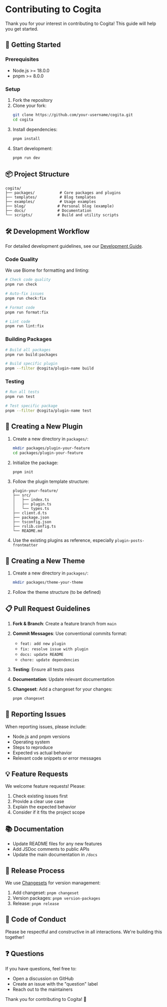 # Contributing to Cogita

Thank you for your interest in contributing to Cogita! This guide will help you get started.

## 🚀 Getting Started

### Prerequisites

- Node.js >= 18.0.0
- pnpm >= 8.0.0

### Setup

1. Fork the repository
2. Clone your fork:
   ```bash
   git clone https://github.com/your-username/cogita.git
   cd cogita
   ```
3. Install dependencies:
   ```bash
   pnpm install
   ```
4. Start development:
   ```bash
   pnpm run dev
   ```

## 📦 Project Structure

```
cogita/
├── packages/           # Core packages and plugins
├── templates/          # Blog templates
├── examples/           # Usage examples
├── blog/              # Personal blog (example)
├── docs/              # Documentation
└── scripts/           # Build and utility scripts
```

## 🛠️ Development Workflow

For detailed development guidelines, see our [Development Guide](./docs/development.md).

### Code Quality

We use Biome for formatting and linting:

```bash
# Check code quality
pnpm run check

# Auto-fix issues
pnpm run check:fix

# Format code
pnpm run format:fix

# Lint code
pnpm run lint:fix
```

### Building Packages

```bash
# Build all packages
pnpm run build:packages

# Build specific plugin
pnpm --filter @cogita/plugin-name build
```

### Testing

```bash
# Run all tests
pnpm run test

# Test specific package
pnpm --filter @cogita/plugin-name test
```

## 📝 Creating a New Plugin

1. Create a new directory in `packages/`:
   ```bash
   mkdir packages/plugin-your-feature
   cd packages/plugin-your-feature
   ```

2. Initialize the package:
   ```bash
   pnpm init
   ```

3. Follow the plugin template structure:
   ```
   plugin-your-feature/
   ├── src/
   │   ├── index.ts
   │   ├── plugin.ts
   │   └── types.ts
   ├── client.d.ts
   ├── package.json
   ├── tsconfig.json
   ├── rslib.config.ts
   └── README.md
   ```

4. Use the existing plugins as reference, especially `plugin-posts-frontmatter`

## 🎨 Creating a New Theme

1. Create a new directory in `packages/`:
   ```bash
   mkdir packages/theme-your-theme
   ```

2. Follow the theme structure (to be defined)

## 📋 Pull Request Guidelines

1. **Fork & Branch**: Create a feature branch from `main`
2. **Commit Messages**: Use conventional commits format:
   - `feat: add new plugin`
   - `fix: resolve issue with plugin`
   - `docs: update README`
   - `chore: update dependencies`

3. **Testing**: Ensure all tests pass
4. **Documentation**: Update relevant documentation
5. **Changeset**: Add a changeset for your changes:
   ```bash
   pnpm changeset
   ```

## 🐛 Reporting Issues

When reporting issues, please include:

- Node.js and pnpm versions
- Operating system
- Steps to reproduce
- Expected vs actual behavior
- Relevant code snippets or error messages

## 💡 Feature Requests

We welcome feature requests! Please:

1. Check existing issues first
2. Provide a clear use case
3. Explain the expected behavior
4. Consider if it fits the project scope

## 📚 Documentation

- Update README files for any new features
- Add JSDoc comments to public APIs
- Update the main documentation in `/docs`

## 🔄 Release Process

We use [Changesets](https://github.com/changesets/changesets) for version management:

1. Add changeset: `pnpm changeset`
2. Version packages: `pnpm version-packages`
3. Release: `pnpm release`

## 🤝 Code of Conduct

Please be respectful and constructive in all interactions. We're building this together!

## ❓ Questions

If you have questions, feel free to:

- Open a discussion on GitHub
- Create an issue with the "question" label
- Reach out to the maintainers

Thank you for contributing to Cogita! 🎉